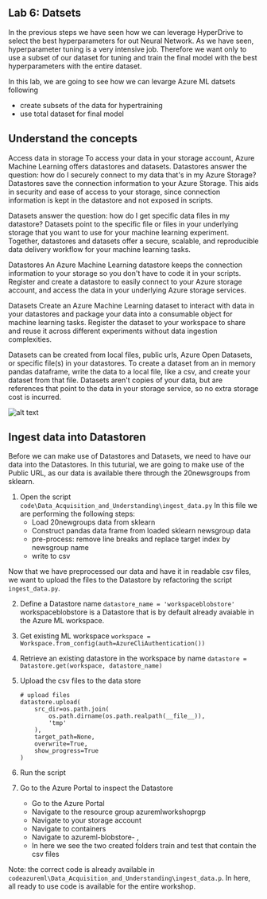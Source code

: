 ## Lab 6: Datsets ##
In the previous steps we have seen how we can leverage HyperDrive to select the best hyperparameters for out Neural Network. As we have seen, hyperparameter tuning is a very intensive job. Therefore we want only to use a subset of our dataset for tuning and train the final model with the best hyperparameters with the entire dataset.

In this lab, we are going to see how we can levarge Azure ML datsets following
- create subsets of the data for hypertraining
- use total dataset for final model

## Understand the concepts 
Access data in storage
To access your data in your storage account, Azure Machine Learning offers datastores and datasets. Datastores answer the question: how do I securely connect to my data that's in my Azure Storage? Datastores save the connection information to your Azure Storage. This aids in security and ease of access to your storage, since connection information is kept in the datastore and not exposed in scripts.

Datasets answer the question: how do I get specific data files in my datastore? Datasets point to the specific file or files in your underlying storage that you want to use for your machine learning experiment. Together, datastores and datasets offer a secure, scalable, and reproducible data delivery workflow for your machine learning tasks.

Datastores
An Azure Machine Learning datastore keeps the connection information to your storage so you don't have to code it in your scripts. Register and create a datastore to easily connect to your Azure storage account, and access the data in your underlying Azure storage services.

Datasets
Create an Azure Machine Learning dataset to interact with data in your datastores and package your data into a consumable object for machine learning tasks. Register the dataset to your workspace to share and reuse it across different experiments without data ingestion complexities.

Datasets can be created from local files, public urls, Azure Open Datasets, or specific file(s) in your datastores. To create a dataset from an in memory pandas dataframe, write the data to a local file, like a csv, and create your dataset from that file. Datasets aren't copies of your data, but are references that point to the data in your storage service, so no extra storage cost is incurred.

![alt text](https://docs.microsoft.com/en-us/azure/machine-learning/media/concept-data/data-concept-diagram.svg)

## Ingest data into Datastoren ##
Before we can make use of Datastores and Datasets, we need to have our data into the Datastores. In this tuturial, we are going to make use of the Public URL, as our data is available there through the 20newsgroups from sklearn.

1. Open the script `code\Data_Acquisition_and_Understanding\ingest_data.py`
    In this file we are performing the following steps:
    - Load 20newgroups data from sklearn
    - Construct pandas data frame from loaded sklearn newsgroup data
    - pre-process: remove line breaks and replace target index by newsgroup name
    - write to csv

Now that we have preprocessed our data and have it in readable csv files, we want to upload the files to the Datastore by refactoring the script `ingest_data.py`.

2. Define a Datastore name
    `datastore_name = 'workspaceblobstore'`
workspaceblobstore is a Datastore that is by default already avaiable in the Azure ML workspace.

3. Get existing ML workspace
    `workspace = Workspace.from_config(auth=AzureCliAuthentication())`

4. Retrieve an existing datastore in the workspace by name
    `datastore = Datastore.get(workspace, datastore_name)`

5. Upload the csv files to the data store
    ```
    # upload files
    datastore.upload(
        src_dir=os.path.join(
            os.path.dirname(os.path.realpath(__file__)),
            'tmp'
        ),
        target_path=None,
        overwrite=True,
        show_progress=True
    )
    ```

6. Run the script 

7. Go to the Azure Portal to inspect the Datastore
    - Go to the Azure Portal
    - Navigate to the resource group azuremlworkshoprgp
    - Navigate to your storage account
    - Navigate to containers
    - Navigate to azureml-blobstore- ,<ID>
    - In here we see the two created folders train and test that contain the csv files

Note: the correct code is already available in `codeazureml\Data_Acquisition_and_Understanding\ingest_data.p`. In here, all ready to use code is available for the entire workshop.